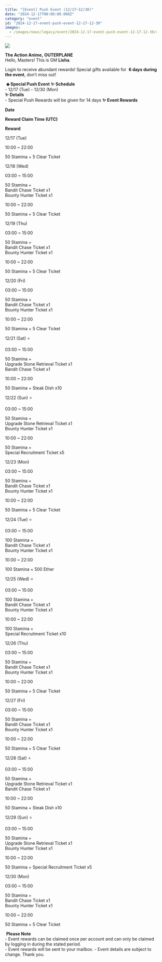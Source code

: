 ```yaml
---
title: "[Event] Push Event (12/17~12/30)"
date: "2024-12-17T00:00:00.000Z"
category: "event"
id: "2024-12-17-event-push-event-12-17-12-30"
images:
  - /images/news/legacy/event/2024-12-17-event-push-event-12-17-12-30/4759c200b4a94ca4a56a76260f0d31bb.webp
---
```


![](/images/news/legacy/event/2024-12-17-event-push-event-12-17-12-30/4759c200b4a94ca4a56a76260f0d31bb.webp)  
  

**The Action Anime,** **OUTERPLANE**          
Hello, Masters! This is GM **Lisha**.  
  
Login to receive abundant rewards! Special gifts available for  **6 days during the event**, don’t miss out!  
  
 **◈ Special Push Event** **✨** **Schedule**      
\- 12/17 (Tue) - 12/30 (Mon)  
**✨** **Details**     
\- Special Push Rewards will be given for 14 days **✨** **Event Rewards** 

**Date**

**Reward Claim Time (UTC)**

**Reward**

12/17 (Tue)

10:00 ~ 22:00

50 Stamina + 5 Clear Ticket   

12/18 (Wed)

03:00 ~ 15:00  

50 Stamina +  
Bandit Chase Ticket x1  
Bounty Hunter Ticket x1

10:00 ~ 22:00

50 Stamina + 5 Clear Ticket   

12/19 (Thu)

03:00 ~ 15:00

50 Stamina +  
Bandit Chase Ticket x1  
Bounty Hunter Ticket x1

10:00 ~ 22:00

50 Stamina + 5 Clear Ticket   

12/20 (Fri)

03:00 ~ 15:00

50 Stamina +  
Bandit Chase Ticket x1  
Bounty Hunter Ticket x1

10:00 ~ 22:00

50 Stamina + 5 Clear Ticket   

12/21 (Sat) ⭐

03:00 ~ 15:00

50 Stamina +  
Upgrade Stone Retrieval Ticket x1  
Bandit Chase Ticket x1

10:00 ~ 22:00

50 Stamina + Steak Dish x10  

12/22 (Sun) ⭐

03:00 ~ 15:00

50 Stamina +  
Upgrade Stone Retrieval Ticket x1  
Bounty Hunter Ticket x1

10:00 ~ 22:00

50 Stamina +   
Special Recruitment Ticket x5  

12/23 (Mon)

03:00 ~ 15:00

50 Stamina +  
Bandit Chase Ticket x1  
Bounty Hunter Ticket x1

10:00 ~ 22:00

50 Stamina + 5 Clear Ticket   

12/24 (Tue) ⭐

03:00 ~ 15:00

100 Stamina +  
Bandit Chase Ticket x1  
Bounty Hunter Ticket x1

10:00 ~ 22:00

100 Stamina + 500 Ether

12/25 (Wed) ⭐

03:00 ~ 15:00

100 Stamina +  
Bandit Chase Ticket x1  
Bounty Hunter Ticket x1

10:00 ~ 22:00

100 Stamina +  
Special Recruitment Ticket x10  

12/26 (Thu)

03:00 ~ 15:00

50 Stamina +  
Bandit Chase Ticket x1  
Bounty Hunter Ticket x1

10:00 ~ 22:00

50 Stamina + 5 Clear Ticket   

12/27 (Fri)

03:00 ~ 15:00

50 Stamina +  
Bandit Chase Ticket x1  
Bounty Hunter Ticket x1

10:00 ~ 22:00

50 Stamina + 5 Clear Ticket   

12/28 (Sat) ⭐

03:00 ~ 15:00

50 Stamina +  
Upgrade Stone Retrieval Ticket x1  
Bandit Chase Ticket x1

10:00 ~ 22:00

50 Stamina + Steak Dish x10  

12/29 (Sun) ⭐

03:00 ~ 15:00

50 Stamina +  
Upgrade Stone Retrieval Ticket x1  
Bounty Hunter Ticket x1

10:00 ~ 22:00

50 Stamina + Special Recruitment Ticket x5  

12/30 (Mon)

03:00 ~ 15:00

50 Stamina +  
Bandit Chase Ticket x1  
Bounty Hunter Ticket x1

10:00 ~ 22:00

50 Stamina + 5 Clear Ticket   

 **Please Note**  
\- Event rewards can be claimed once per account and can only be claimed by logging in during the stated period.  
\- Event rewards will be sent to your mailbox. - Event details are subject to change. Thank you.
